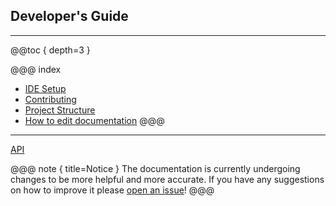 ## Developer's Guide
---

@@toc { depth=3 }

@@@ index
* [IDE Setup](ide_setup.md)
* [Contributing](contributing.md)
* [Project Structure](project_structure.md)
* [How to edit documentation](update_docs.md)
@@@

---

[API](../../../api/index.html)

@@@ note { title=Notice }
The documentation is currently undergoing changes to be more helpful and more accurate. 
If you have any suggestions on how to improve it please [open an issue](https://github.com/GoingOK/goingok/issues)!
@@@